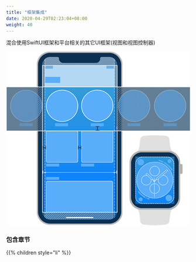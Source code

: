 ```yaml
---
title: "框架集成"
date: 2020-04-29T02:23:04+08:00
weight: 40
---
```


混合使用SwiftUI框架和平台相关的其它UI框架(视图和视图控制器)

![framework and integeration](/swiftui/framework_integration/images/framework_integeration.png?width=20pc)

### 包含章节

{{% children style="li" %}}
